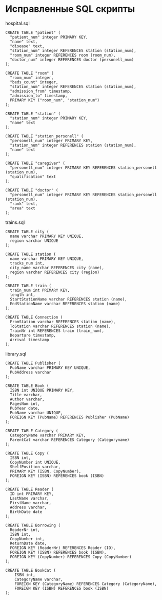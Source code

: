 # Исправленные SQL скрипты

hospital.sql

    CREATE TABLE "patient" (
      "patient_num" integer PRIMARY KEY,
      "name" text,
      "disease" text,
      "station_num" integer REFERENCES station (station_num),
      "room_num" integer REFERENCES room (room_num),
      "doctor_num" integer REFERENCES doctor (personell_num)
    );

    CREATE TABLE "room" (
      "room_num" integer,
      "beds_count" integer,
      "station_num" integer REFERENCES station (station_num),
      "admission_from" timestamp,
      "admission_to" timestamp,
      PRIMARY KEY ("room_num", "station_num")
    );

    CREATE TABLE "station" (
      "station_num" integer PRIMARY KEY,
      "name" text
    );

    CREATE TABLE "station_personell" (
      "personell_num" integer PRIMARY KEY,
      "station_num" integer REFERENCES station (station_num),
      "name" text
    );

    CREATE TABLE "caregiver" (
      "personell_num" integer PRIMARY KEY REFERENCES station_personell (station_num),
      "qualification" text
    );

    CREATE TABLE "doctor" (
      "personell_num" integer PRIMARY KEY REFERENCES station_personell (station_num),
      "rank" text,
      "area" text
    );

trains.sql

    CREATE TABLE city (
      name varchar PRIMARY KEY UNIQUE,
      region varchar UNIQUE
    );

    CREATE TABLE station (
      name varchar PRIMARY KEY UNIQUE,
      tracks_num int,
      city_name varchar REFERENCES city (name),
      region varchar REFERENCES city (region)
    );

    CREATE TABLE train (
      train_num int PRIMARY KEY,
      length int,
      StartStationName varchar REFERENCES station (name),
      EndStationName varchar REFERENCES station (name)
    );

    CREATE TABLE Connection (
      FromStation varchar REFERENCES station (name),
      ToStation varchar REFERENCES station (name),
      TrainNr int REFERENCES train (train_num),
      Departure timestamp,
      Arrival timestamp
    );

library.sql

    CREATE TABLE Publisher (
      PubName varchar PRIMARY KEY UNIQUE,
      PubAddress varchar
    );

    CREATE TABLE Book (
      ISBN int UNIQUE PRIMARY KEY,
      Title varchar,
      Author varchar,
      PagesNum int,
      PubYear date,
      PubName varchar UNIQUE,
      FOREIGN KEY (PubName) REFERENCES Publisher (PubName)
    );

    CREATE TABLE Category (
      CategoryName varchar PRIMARY KEY,
      ParentCat varchar REFERENCES Category (Categoryname)
    );

    CREATE TABLE Copy (
      ISBN int,
      CopyNumber int UNIQUE,
      ShelfPosition varchar,
      PRIMARY KEY (ISBN, CopyNumber),
      FOREIGN KEY (ISBN) REFERENCES book (ISBN)
    );

    CREATE TABLE Reader (
      ID int PRIMARY KEY,
      LastName varchar,
      FirstName varchar,
      Address varchar,
      BirthDate date
    );

    CREATE TABLE Borrowing (
      ReaderNr int,
      ISBN int,
      CopyNumber int,
      ReturnDate date,
      FOREIGN KEY (ReaderNr) REFERENCES Reader (ID),
      FOREIGN KEY (ISBN) REFERENCES book (ISBN),
      FOREIGN KEY (CopyNumber) REFERENCES Copy (CopyNumber)
    );

    CREATE TABLE BookCat (
        ISBN int,
        CategoryName varchar,
        FOREIGN KEY (CategoryName) REFERENCES Category (CategoryName),
        FOREIGN KEY (ISBN) REFERENCES book (ISBN)
    );
